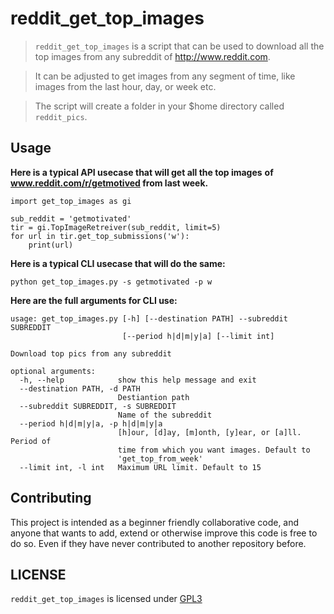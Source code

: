 # reddit_get_top_images

> `reddit_get_top_images` is a script that can be used to download
> all the top images from any subreddit of http://www.reddit.com.

> It can be adjusted to get images from any segment of time,
> like images from the last hour, day, or week etc.

> The script will create a folder in your $home directory
> called `reddit_pics`.

Usage
-----

**Here is a typical API usecase that will get all the top images**
**of www.reddit.com/r/getmotived from last week.**
```
import get_top_images as gi

sub_reddit = 'getmotivated'
tir = gi.TopImageRetreiver(sub_reddit, limit=5)
for url in tir.get_top_submissions('w'):
    print(url)
```

**Here is a typical CLI usecase that will do the same:**

`python get_top_images.py -s getmotivated -p w`

**Here are the full arguments for CLI use:**

```
usage: get_top_images.py [-h] [--destination PATH] --subreddit SUBREDDIT
                         [--period h|d|m|y|a] [--limit int]

Download top pics from any subreddit

optional arguments:
  -h, --help            show this help message and exit
  --destination PATH, -d PATH
                        Destiantion path
  --subreddit SUBREDDIT, -s SUBREDDIT
                        Name of the subreddit
  --period h|d|m|y|a, -p h|d|m|y|a
                        [h]our, [d]ay, [m]onth, [y]ear, or [a]ll. Period of
                        time from which you want images. Default to
                        'get_top_from_week'
  --limit int, -l int   Maximum URL limit. Default to 15
```

Contributing
------------

This project is intended as a beginner friendly collaborative code, and anyone that wants to add, extend or otherwise improve this code is free to do so. Even if they have never contributed to another repository before.

LICENSE
------

`reddit_get_top_images` is licensed under
[GPL3](LICENSE)
